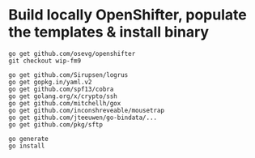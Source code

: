 # Build locally OpenShifter, populate the templates & install binary

```
go get github.com/osevg/openshifter
git checkout wip-fm9

go get github.com/Sirupsen/logrus
go get gopkg.in/yaml.v2
go get github.com/spf13/cobra
go get golang.org/x/crypto/ssh
go get github.com/mitchellh/gox
go get github.com/inconshreveable/mousetrap
go get github.com/jteeuwen/go-bindata/...
go get github.com/pkg/sftp

go generate
go install 
```